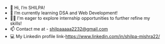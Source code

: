 - 👋 Hi, I’m SHILPA!
- 🌱 I’m currently learning DSA and Web Development!
- 👩‍💻 I'm eager to explore internship opportunities to further refine my skills!
- 📫 Contact me at - shilpaaaaa2232@gmail.com
- 💻 My Linkedin profile link-https://www.linkedin.com/in/shilpa-mishra22/

  

<!---
Shilpaa22/Shilpaa22 is a ✨ special ✨ repository because its `README.md` (this file) appears on your GitHub profile.
You can click the Preview link to take a look at your changes.
--->
